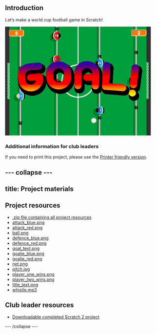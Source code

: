 ## Introduction

Let’s make a world cup football game in Scratch!

![screenshot](images/table_football_screenshot.png)

### Additional information for club leaders

If you need to print this project, please use the [Printer friendly version](./print).




--- collapse ---
---
title: Project materials
---
## Project resources
* [.zip file containing all project resources](resources/football-project-resources.zip)
* [attack_blue.png](resources/attack_blue.png)
* [attack_red.png](resources/attack_red.png)
* [ball.png](resources/ball.png)
* [defence_blue.png](resources/defence_blue.png)
* [defence_red.png](resources/defence_red.png)
* [goal_text.png](resources/goal_text.png)
* [goalie_blue.png](resources/goalie_blue.png)
* [goalie_red.png](resources/goalie_red.png)
* [net.png](resources/net.png)
* [pitch.jpg](resources/pitch.jpg)
* [player_one_wins.png](resources/player_one_wins.png)
* [player_two_wins.png](resources/player_two_wins.png)
* [title_text.png](resources/title_text.png)
* [whistle.mp3](resources/whistle.mp3)

## Club leader resources
* [Downloadable completed Scratch 2 project](resources/table_football.sb2)

--- /collapse ---